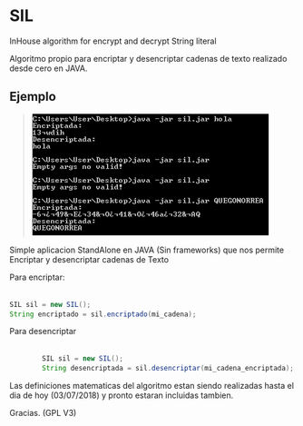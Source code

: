 # SIL
InHouse algorithm for encrypt and decrypt String literal

Algoritmo propio para encriptar y desencriptar cadenas de texto realizado desde cero en JAVA.

## Ejemplo

> ![SPL Pruebas](/raw/images/SIL.PNG)

Simple aplicacion StandAlone en JAVA (Sin frameworks) que nos permite Encriptar y desencriptar cadenas de Texto

Para encriptar:

```java

SIL sil = new SIL();
String encriptado = sil.encriptado(mi_cadena);

```

Para desencriptar

```java

		SIL sil = new SIL();
		String desencriptada = sil.desencriptar(mi_cadena_encriptada);

```

Las definiciones matematicas del algoritmo estan siendo realizadas hasta el dia de hoy (03/07/2018) y pronto estaran incluidas tambien.


Gracias. (GPL V3)
